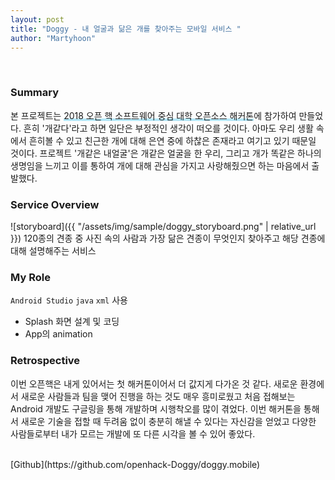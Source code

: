 ```yaml
---
layout: post
title: "Doggy - 내 얼굴과 닮은 개를 찾아주는 모바일 서비스 "
author: "Martyhoon"
---
```


<br>

### Summary

본 프로젝트는 <span style ="border-bottom : 3px soild #be4e7f8; box-shadow : inset 0 -4px 0 #b4e7f8;">2018 오픈 핵 소프트웨어 중심 대학 오픈소스 해커톤</span>에 참가하여 만들었다. 흔히 '개같다'라고 하면 일단은 부정적인 생각이 떠오를 것이다. 아마도 우리 생활 속에서 흔히볼 수 있고 친근한 개에 대해 은연 중에 하찮은 존재라고 여기고 있기 때문일 것이다. 프로젝트 '개같은 내얼굴'은 개같은 얼굴을 한 우리, 그리고 개가 똑같은 하나의 생명임을 느끼고 이를 통하여 개에 대해 관심을 가지고 사랑해줬으면 하는 마음에서 출발했다.

### Service Overview 

![storyboard]({{ "/assets/img/sample/doggy_storyboard.png" | relative_url }})
120종의 견종 중 사진 속의 사람과 가장 닮은 견종이 무엇인지 찾아주고 해당 견종에 대해 설명해주는 서비스

### My Role

`Android Studio` `java` `xml` 사용

* Splash 화면 설계 및 코딩
* App의 animation

### Retrospective

이번 오픈핵은 내게 있어서는 첫 해커톤이어서 더 값지게 다가온 것 같다. 새로운 환경에서 새로운 사람들과 팀을 맺어 진행을 하는 것도 매우 흥미로웠고 처음 접해보는 Android 개발도 구글링을 통해 개발하며 시행착오를 많이 겪었다. 이번 해커톤을 통해서 새로운 기술을 접할 때 두려움 없이 충분히 해낼 수 있다는 자신감을 얻었고 다양한 사람들로부터 내가 모르는 개발에 또 다른 시각을 볼 수 있어 좋았다.

<br>
[Github](https://github.com/openhack-Doggy/doggy.mobile)